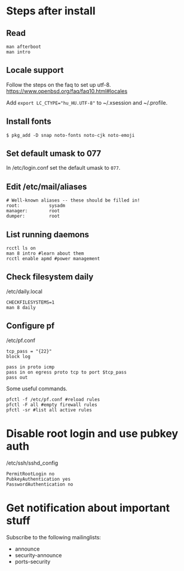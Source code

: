 # Steps after install

## Read

```
man afterboot
man intro
```

## Locale support

Follow the steps on the faq to set up utf-8.  https://www.openbsd.org/faq/faq10.html#locales

Add ```export LC_CTYPE="hu_HU.UTF-8"``` to ~/.xsession and ~/.profile.

## Install fonts

```
$ pkg_add -D snap noto-fonts noto-cjk noto-emoji
```

## Set default umask to 077

In  /etc/login.conf set the default umask to ```077```.

## Edit /etc/mail/aliases

```
# Well-known aliases -- these should be filled in!
root:           sysadm
manager:        root
dumper:         root
```

## List running daemons

```
rcctl ls on
man 8 intro #learn about them
rcctl enable apmd #power management
```

## Check filesystem daily

/etc/daily.local

```
CHECKFILESYSTEMS=1
man 8 daily
```

## Configure pf

/etc/pf.conf
```
tcp_pass = "{22}"
block log

pass in proto icmp
pass in on egress proto tcp to port $tcp_pass
pass out
```

Some useful commands.
```
pfctl -f /etc/pf.conf #reload rules
pfctl -F all #empty firewall rules
pfctl -sr #list all active rules
```

# Disable root login and use pubkey auth

/etc/ssh/sshd_config
```
PermitRootLogin no
PubkeyAuthentication yes
PasswordAuthentication no
```

# Get notification about important stuff

Subscribe to the following mailinglists:
 * announce
 * security-announce
 * ports-security
